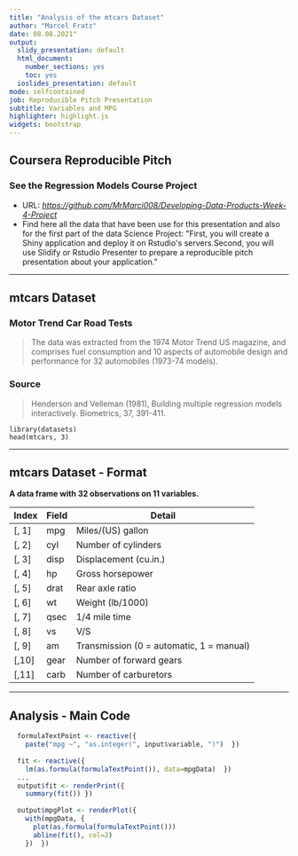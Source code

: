 ```yaml
---
title: "Analysis of the mtcars Dataset"
author: "Marcel Fratz"
date: 08.08.2021"
output:
  slidy_presentation: default
  html_document:
    number_sections: yes
    toc: yes
  ioslides_presentation: default
mode: selfcontained
job: Reproducible Pitch Presentation
subtitle: Variables and MPG
highlighter: highlight.js
widgets: bootstrap
---
```


## Coursera Reproducible Pitch

### See the Regression Models Course Project  

- URL: *https://github.com/MrMarci008/Developing-Data-Products-Week-4-Project*
- Find here all the data that have been use for this presentation and also for the first part of the data Science Project: "First, you will create a Shiny application and deploy it on Rstudio's servers.Second, you will use Slidify or Rstudio Presenter to prepare a reproducible pitch presentation about your application."

---

## mtcars Dataset

### Motor Trend Car Road Tests

> The data was extracted from the 1974 Motor Trend US magazine, and comprises fuel consumption and 10 aspects of automobile design and performance for 32 automobiles (1973-74 models).
### Source
> Henderson and Velleman (1981), Building multiple regression models interactively. Biometrics, 37, 391-411.
```{r}
library(datasets)
head(mtcars, 3)
```
---

## mtcars Dataset - Format

**A data frame with 32 observations on 11 variables.**

| Index | Field | Detail |
------- | ----- | ------ |
| [, 1] | mpg | Miles/(US) gallon |
| [, 2]  | cyl | Number of cylinders |
| [, 3]	| disp | Displacement (cu.in.) |
| [, 4]	| hp | Gross horsepower |
| [, 5]	| drat | Rear axle ratio |
| [, 6]	| wt | Weight (lb/1000) |
| [, 7]	| qsec | 1/4 mile time |
| [, 8]	| vs | V/S |
| [, 9]	| am | Transmission (0 = automatic, 1 = manual) |
| [,10]	| gear | Number of forward gears |
| [,11]	| carb | Number of carburetors |

---

## Analysis - Main Code

```r
  formulaTextPoint <- reactive({
    paste("mpg ~", "as.integer(", input$variable, ")")  })
  
  fit <- reactive({
    lm(as.formula(formulaTextPoint()), data=mpgData)  })
  ...
  output$fit <- renderPrint({
    summary(fit()) })
  
  output$mpgPlot <- renderPlot({
    with(mpgData, {
      plot(as.formula(formulaTextPoint()))
      abline(fit(), col=2)
    })  })
```
